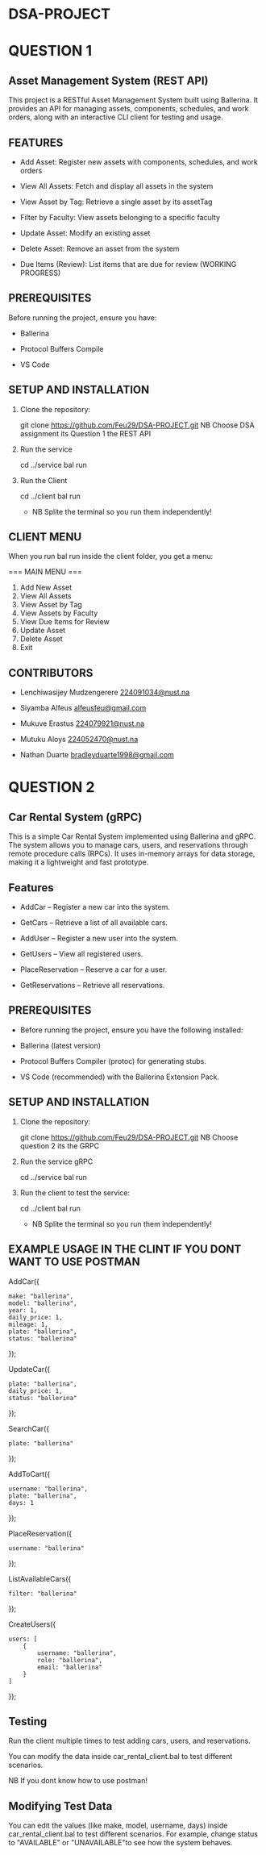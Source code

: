 # DSA-PROJECT

# QUESTION 1

## Asset Management System (REST API)
This project is a RESTful Asset Management System built using Ballerina.
It provides an API for managing assets, components, schedules, and work orders,
along with an interactive CLI client for testing and usage.


## FEATURES

* Add Asset: Register new assets with components, schedules, and work orders

* View All Assets: Fetch and display all assets in the system

* View Asset by Tag: Retrieve a single asset by its assetTag

* Filter by Faculty: View assets belonging to a specific faculty

* Update Asset: Modify an existing asset

* Delete Asset: Remove an asset from the system

* Due Items (Review): List items that are due for review (WORKING PROGRESS)


## PREREQUISITES 
Before running the project, ensure you have:

* Ballerina

* Protocol Buffers Compile

* VS Code


## SETUP AND INSTALLATION

1. Clone the repository:

   git clone https://github.com/Feu29/DSA-PROJECT.git
   NB Choose DSA assignment its Question 1 the REST API

3. Run the service 

   cd ../service
   bal run

4. Run the Client

   cd ../client
   bal run

   * NB Splite the terminal so you run them independently!


## CLIENT MENU
When you run bal run inside the client folder, you get a menu:

=== MAIN MENU ===
1. Add New Asset
2. View All Assets
3. View Asset by Tag
4. View Assets by Faculty
5. View Due Items for Review
6. Update Asset
7. Delete Asset
8. Exit

## CONTRIBUTORS 

* Lenchiwasijey Mudzengerere 224091034@nust.na 

* Siyamba Alfeus alfeusfeu@gmail.com 

* Mukuve Erastus 224079921@nust.na 

* Mutuku Aloys 224052470@nust.na 

* Nathan Duarte bradleyduarte1998@gmail.com 




# QUESTION 2

## Car Rental System (gRPC)

This is a simple Car Rental System implemented using Ballerina and gRPC.
The system allows you to manage cars, users, and reservations through remote procedure calls (RPCs).
It uses in-memory arrays for data storage, making it a lightweight and fast prototype.

## Features

* AddCar – Register a new car into the system.

* GetCars – Retrieve a list of all available cars.

* AddUser – Register a new user into the system.

* GetUsers – View all registered users.

* PlaceReservation – Reserve a car for a user.

* GetReservations – Retrieve all reservations.

## PREREQUISITES 

* Before running the project, ensure you have the following installed:

* Ballerina (latest version)

* Protocol Buffers Compiler (protoc) for generating stubs.

* VS Code (recommended) with the Ballerina Extension Pack.

## SETUP AND INSTALLATION

1. Clone the repository:

   git clone https://github.com/Feu29/DSA-PROJECT.git
   NB Choose question 2 its the GRPC   

3. Run the service  gRPC

   cd ../service
   bal run

4. Run the client to test the service:

   cd ../client
   bal run

   * NB Splite the terminal so you run them independently!
  
## EXAMPLE USAGE IN THE CLINT IF YOU DONT WANT TO USE POSTMAN

AddCar({

    make: "ballerina",
    model: "ballerina",
    year: 1,
    daily_price: 1,
    mileage: 1,
    plate: "ballerina",
    status: "ballerina"
});


UpdateCar({

    plate: "ballerina",
    daily_price: 1,
    status: "ballerina"
});

SearchCar({

    plate: "ballerina"
});

AddToCart({

    username: "ballerina",
    plate: "ballerina",
    days: 1
});

PlaceReservation({

    username: "ballerina"
});

ListAvailableCars({

    filter: "ballerina"
});

CreateUsers({

    users: [
        {
            username: "ballerina",
            role: "ballerina",
            email: "ballerina"
        }
    ]
});


## Testing

Run the client multiple times to test adding cars, users, and reservations.

You can modify the data inside car_rental_client.bal to test different scenarios.

NB If you dont know how to use postman!

## Modifying Test Data

You can edit the values (like make, model, username, days) inside car_rental_client.bal to test different scenarios.
For example, change status to "AVAILABLE" or "UNAVAILABLE"to see how the system behaves.

